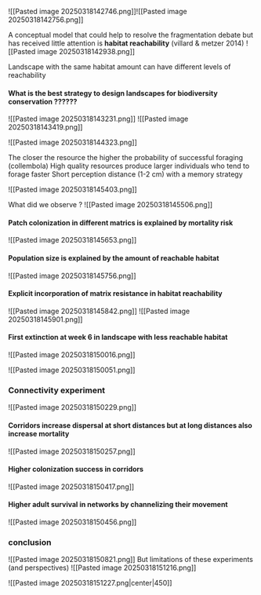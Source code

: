 
![[Pasted image 20250318142746.png]]![[Pasted image 20250318142756.png]]

A conceptual model that could help to resolve the fragmentation debate but has received little attention is **habitat reachability** (villard & metzer 2014)
![[Pasted image 20250318142938.png]]

Landscape with the same habitat amount can have different levels of reachability

#### What is the best strategy to design landscapes for biodiversity conservation ??????
![[Pasted image 20250318143231.png]]
![[Pasted image 20250318143419.png]]

![[Pasted image 20250318144323.png]]

The closer the resource the higher the probability of successful foraging (collembola)
High quality resources produce larger individuals who tend to forage faster
Short perception distance (1-2 cm) with a memory strategy

![[Pasted image 20250318145403.png]]

What did we observe ?
![[Pasted image 20250318145506.png]]

#### Patch colonization in different matrics is explained by mortality risk
![[Pasted image 20250318145653.png]]

#### Population size is explained by the amount of reachable habitat

![[Pasted image 20250318145756.png]]


#### Explicit incorporation of matrix resistance in habitat reachability
![[Pasted image 20250318145842.png]]
![[Pasted image 20250318145901.png]]


#### First extinction at week 6 in landscape with less reachable habitat
![[Pasted image 20250318150016.png]]

![[Pasted image 20250318150051.png]]

### Connectivity experiment
![[Pasted image 20250318150229.png]]


#### Corridors increase dispersal at short distances but at long distances also increase mortality
![[Pasted image 20250318150257.png]]


#### Higher colonization success in corridors
![[Pasted image 20250318150417.png]]

#### Higher adult survival in networks by channelizing their movement
![[Pasted image 20250318150456.png]]

### conclusion
![[Pasted image 20250318150821.png]]
But limitations of these experiments (and perspectives)
![[Pasted image 20250318151216.png]]

![[Pasted image 20250318151227.png|center|450]]



















